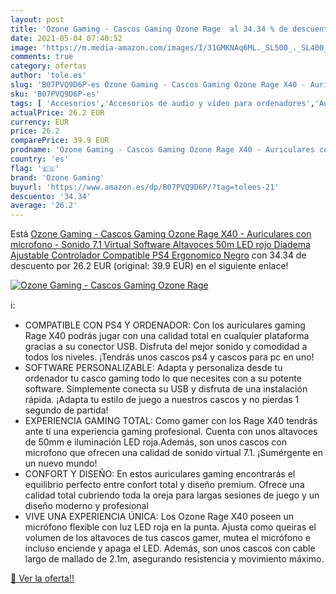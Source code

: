```yaml
---
layout: post
title: 'Ozone Gaming - Cascos Gaming Ozone Rage  al 34.34 % de descuento'
date: 2021-05-04 07:40:52
image: 'https://m.media-amazon.com/images/I/31GMKNAq6ML._SL500_._SL400_.jpg'
comments: true
category: ofertas
author: 'tole.es'
slug: 'B07PVQ9D6P-es Ozone Gaming - Cascos Gaming Ozone Rage X40 - Auriculares...'
sku: 'B07PVQ9D6P-es'
tags: [ 'Accesorios','Accesorios de audio y vídeo para ordenadores','Auriculares con micrófonos','Informática','ozone gaming','ps4', ]
actualPrice: 26.2 EUR
currency: EUR
price: 26.2
comparePrice: 39.9 EUR
prodname: 'Ozone Gaming - Cascos Gaming Ozone Rage X40 - Auriculares con microfono - Sonido 7.1 Virtual  Software  Altavoces 50m  LED rojo  Diadema Ajustable  Controlador  Compatible PS4  Ergonomico  Negro'
country: 'es'
flag: '🇪🇸'
brand: 'Ozone Gaming'
buyurl: 'https://www.amazon.es/dp/B07PVQ9D6P/?tag=tolees-21'
descuento: '34.34'
average: '26.2'
---
```


Está [Ozone Gaming - Cascos Gaming Ozone Rage X40 - Auriculares con microfono - Sonido 7.1 Virtual  Software  Altavoces 50m  LED rojo  Diadema Ajustable  Controlador  Compatible PS4  Ergonomico  Negro](https://www.amazon.es/dp/B07PVQ9D6P/?tag=tolees-21) con 34.34 de descuento por 26.2 EUR (original: 39.9 EUR) en el siguiente enlace!

[![Ozone Gaming - Cascos Gaming Ozone Rage ](https://m.media-amazon.com/images/I/31GMKNAq6ML._SL500_._SL400_.jpg)](https://www.amazon.es/dp/B07PVQ9D6P/?tag=tolees-21)

ℹ️:

- COMPATIBLE CON PS4 Y ORDENADOR: Con los auriculares gaming Rage X40 podrás jugar con una calidad total en cualquier plataforma gracias a su conector USB. Disfruta del mejor sonido y comodidad a todos los niveles. ¡Tendrás unos cascos ps4 y cascos para pc en uno!
- SOFTWARE PERSONALIZABLE: Adapta y personaliza desde tu ordenador tu casco gaming todo lo que necesites con a su potente software. Simplemente conecta su USB y disfruta de una instalación rápida. ¡Adapta tu estilo de juego a nuestros cascos y no pierdas 1 segundo de partida!
- EXPERIENCIA GAMING TOTAL: Como gamer con los Rage X40 tendrás ante tí una experiencia gaming profesional. Cuenta con unos altavoces de 50mm e iluminación LED roja.Además, son unos cascos con microfono que ofrecen una calidad de sonido virtual 7.1. ¡Sumérgente en un nuevo mundo!
- CONFORT Y DISEÑO: En estos auriculares gaming encontrarás el equilibrio perfecto entre confort total y diseño premium. Ofrece una calidad total cubriendo toda la oreja para largas sesiones de juego y un diseño moderno y profesional
- VIVE UNA EXPERIENCIA ÚNICA: Los Ozone Rage X40 poseen un micrófono flexible con luz LED roja en la punta. Ajusta como queiras el volumen de los altavoces de tus cascos gamer, mutea el micrófono e incluso enciende y apaga el LED. Además, son unos cascos con cable largo de mallado de 2.1m, asegurando resistencia y movimiento máximo.

[🛒 Ver la oferta!!](https://www.amazon.es/dp/B07PVQ9D6P/?tag=tolees-21)
